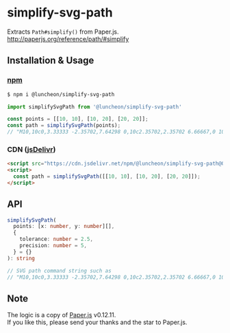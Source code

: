 # simplify-svg-path

Extracts `Path#simplify()` from Paper.js.  
http://paperjs.org/reference/path/#simplify

## Installation & Usage

### [npm](https://www.npmjs.com/package/@luncheon/simplify-svg-path)

```bash
$ npm i @luncheon/simplify-svg-path
```

```javascript
import simplifySvgPath from '@luncheon/simplify-svg-path'

const points = [[10, 10], [10, 20], [20, 20]];
const path = simplifySvgPath(points);
// "M10,10c0,3.33333 -2.35702,7.64298 0,10c2.35702,2.35702 6.66667,0 10,0"
```

### CDN ([jsDelivr](https://www.jsdelivr.com/package/npm/@luncheon/simplify-svg-path))

```html
<script src="https://cdn.jsdelivr.net/npm/@luncheon/simplify-svg-path@0.1.0"></script>
<script>
  const path = simplifySvgPath([[10, 10], [10, 20], [20, 20]]);
</script>
```

## API

```typescript
simplifySvgPath(
  points: [x: number, y: number][],
  {
    tolerance: number = 2.5,
    precision: number = 5,
  } = {}
): string

// SVG path command string such as
// "M10,10c0,3.33333 -2.35702,7.64298 0,10c2.35702,2.35702 6.66667,0 10,0"
```

## Note

The logic is a copy of [Paper.js](https://github.com/paperjs/paper.js) v0.12.11.  
If you like this, please send your thanks and the star to Paper.js.
